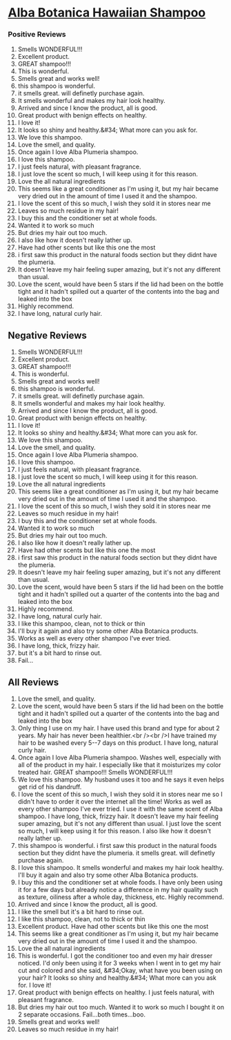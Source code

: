 # [Alba Botanica Hawaiian Shampoo](https://products.checkmycream.com/products/Alba-Botanica-Hawaiian-Shampoo.html)

### Positive Reviews

<ol>
      <li>Smells WONDERFUL!!!</li>
      <li>Excellent product.  </li>
      <li>GREAT shampoo!!!</li>
      <li>This is wonderful.  </li>
      <li>Smells great and works well!</li>
      <li>this shampoo is wonderful.</li>
      <li>it smells great. will definetly purchase again.</li>
      <li>It smells wonderful and makes my hair look healthy.</li>
      <li>Arrived and since I know the product, all is good.</li>
      <li>Great product with benign effects on healthy.</li>
      <li>I love it!</li>
      <li>It looks so shiny and healthy.&amp;#34;  What more can you ask for.  </li>
      <li>We love this shampoo.  </li>
      <li>Love the smell, and quality.</li>
      <li>Once again I love Alba Plumeria shampoo.</li>
      <li>I love this shampoo.</li>
      <li>I just feels natural, with pleasant fragrance.</li>
      <li>I just love the scent so much, I will keep using it for this reason.</li>
      <li>Love the all natural ingredients</li>
      <li>This seems like a great conditioner as I&#x27;m using it, but my hair became very dried out in the amount of time I used it and the shampoo.</li>
      <li>I love the scent of this so much, I wish they sold it in stores near me</li>
      <li>Leaves so much residue in my hair!</li>
      <li>I buy this and the conditioner set at whole foods.</li>
      <li>Wanted it to work so much  </li>
      <li>But dries my hair out too much.</li>
      <li>I also like how it doesn&#x27;t really lather up.</li>
      <li>Have had other scents but like this one the most</li>
      <li>i first saw this product in the natural foods section but they didnt have the plumeria.</li>
      <li>It doesn&#x27;t leave my hair feeling super amazing, but it&#x27;s not any different than usual.</li>
      <li>Love the scent, would have been 5 stars if the lid had been on the bottle tight and it hadn&#x27;t spilled out a quarter of the contents into the bag and leaked into the box</li>
      <li>Highly recommend.</li>
      <li>I have long, natural curly hair.</li>
</ol>


<h2>Negative Reviews</h2>
<ol>
<li> Smells WONDERFUL!!!</li>
<li> Excellent product.  </li>
<li> GREAT shampoo!!!</li>
<li> This is wonderful.  </li>
<li> Smells great and works well!</li>
<li> this shampoo is wonderful.</li>
<li> it smells great. will definetly purchase again.</li>
<li> It smells wonderful and makes my hair look healthy.</li>
<li> Arrived and since I know the product, all is good.</li>
<li> Great product with benign effects on healthy.</li>
<li> I love it!</li>
<li> It looks so shiny and healthy.&amp;#34;  What more can you ask for.  </li>
<li> We love this shampoo.  </li>
<li> Love the smell, and quality.</li>
<li> Once again I love Alba Plumeria shampoo.</li>
<li> I love this shampoo.</li>
<li> I just feels natural, with pleasant fragrance.</li>
<li> I just love the scent so much, I will keep using it for this reason.</li>
<li> Love the all natural ingredients</li>
<li> This seems like a great conditioner as I&#x27;m using it, but my hair became very dried out in the amount of time I used it and the shampoo.</li>
<li> I love the scent of this so much, I wish they sold it in stores near me</li>
<li> Leaves so much residue in my hair!</li>
<li> I buy this and the conditioner set at whole foods.</li>
<li> Wanted it to work so much  </li>
<li> But dries my hair out too much.</li>
<li> I also like how it doesn&#x27;t really lather up.</li>
<li> Have had other scents but like this one the most</li>
<li> i first saw this product in the natural foods section but they didnt have the plumeria.</li>
<li> It doesn&#x27;t leave my hair feeling super amazing, but it&#x27;s not any different than usual.</li>
<li> Love the scent, would have been 5 stars if the lid had been on the bottle tight and it hadn&#x27;t spilled out a quarter of the contents into the bag and leaked into the box</li>
<li> Highly recommend.</li>
<li> I have long, natural curly hair.</li>
<li> I like this shampoo, clean, not to thick or thin</li>
<li> I&#x27;ll buy it again and also try some other Alba Botanica products.</li>
<li> Works as well as every other shampoo I&#x27;ve ever tried.</li>
<li> I have long, thick, frizzy hair.</li>
<li> but it&#x27;s a bit hard to rinse out.</li>
<li> Fail...</li>
</ol>

<h2>All Reviews</h2>

<ol>
    <li> Love the smell, and quality.</li>
    <li> Love the scent, would have been 5 stars if the lid had been on the bottle tight and it hadn&#x27;t spilled out a quarter of the contents into the bag and leaked into the box</li>
    <li> Only thing I use on my hair. I have used this brand and type for about 2 years. My hair has never been healthier.&lt;br /&gt;&lt;br /&gt;I have trained my hair to be washed every 5--7 days on this product. I have long, natural curly hair.</li>
    <li> Once again I love Alba Plumeria shampoo. Washes well, especially with all of the product in my hair. I especially like that it moisturizes my color treated hair. GREAT shampoo!!! Smells WONDERFUL!!!</li>
    <li> We love this shampoo.  My husband uses it too and he says it even helps get rid of his dandruff.</li>
    <li> I love the scent of this so much, I wish they sold it in stores near me so I didn&#x27;t have to order it over the internet all the time! Works as well as every other shampoo I&#x27;ve ever tried. I use it with the same scent of Alba shampoo. I have long, thick, frizzy hair. It doesn&#x27;t leave my hair feeling super amazing, but it&#x27;s not any different than usual. I just love the scent so much, I will keep using it for this reason. I also like how it doesn&#x27;t really lather up.</li>
    <li> this shampoo is wonderful. i first saw this product in the natural foods section but they didnt have the plumeria. it smells great. will definetly purchase again.</li>
    <li> I love this shampoo. It smells wonderful and makes my hair look healthy. I&#x27;ll buy it again and also try some other Alba Botanica products.</li>
    <li> I buy this and the conditioner set at whole foods. I have only been using it for a few days but already notice a difference in my hair quality such as texture, oiliness after a whole day, thickness, etc. Highly recommend.</li>
    <li> Arrived and since I know the product, all is good.</li>
    <li> I like the smell but it&#x27;s a bit hard to rinse out.</li>
    <li> I like this shampoo, clean, not to thick or thin</li>
    <li> Excellent product.  Have had other scents but like this one the most</li>
    <li> This seems like a great conditioner as I&#x27;m using it, but my hair became very dried out in the amount of time I used it and the shampoo.</li>
    <li> Love the all natural ingredients</li>
    <li> This is wonderful.  I got the conditioner too and even my hair dresser noticed.  I&#x27;d only been using it for 3 weeks when I went in to get my hair cut and colored and she said, &amp;#34;Okay, what have you been using on your hair?  It looks so shiny and healthy.&amp;#34;  What more can you ask for.  I love it!</li>
    <li> Great product with benign effects on healthy. I just feels natural, with pleasant fragrance.</li>
    <li> But dries my hair out too much. Wanted it to work so much  I bought it on 2 separate occasions. Fail...both times...boo.</li>
    <li> Smells great and works well!</li>
    <li> Leaves so much residue in my hair!</li>
</ol>




